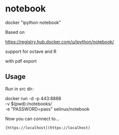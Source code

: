 # notebook
docker "ipython notebook"

Based on

https://registry.hub.docker.com/u/ipython/notebook/

support for octave and R

with pdf export


## Usage ##

Run in src dir:

docker run -d -p 443:8888 \
           -v $(pwd):/notebooks/ \
           -e "PASSWORD=pass" selinux/notebook


Now you can connect to...

    [https://localhost](https://localhost)



